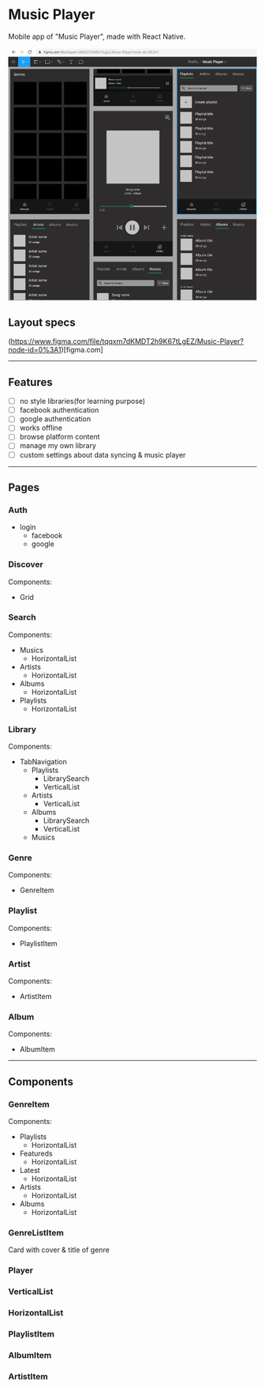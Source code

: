 # Music Player

Mobile app of "Music Player", made with React Native.

![Screenshots](https://raw.githubusercontent.com/vineckb/copyof-spotify-mobile/master/screenshots.png)

## Layout specs

(https://www.figma.com/file/tqqxm7dKMDT2h9K67tLgEZ/Music-Player?node-id=0%3A1)[figma.com]

---

## Features

* [ ] no style libraries(for learning purpose)
* [ ] facebook authentication
* [ ] google authentication
* [ ] works offline
* [ ] browse platform content
* [ ] manage my own library
* [ ] custom settings about data syncing & music player

---

## Pages

### Auth
  * login
    * facebook
    * google

### Discover

Components:

* Grid<GenreListItem>

### Search

Components:

* Musics
  * HorizontalList<MusicListItem>
* Artists
  * HorizontalList<ListItem>
* Albums
  * HorizontalList<ListItem>
* Playlists
  * HorizontalList<ListItem>


### Library

Components:

* TabNavigation
  * Playlists
    * LibrarySearch
    * VerticalList<ListItem>
  * Artists
    * VerticalList<ListItem>
  * Albums
    * LibrarySearch
    * VerticalList<ListItem>
  * Musics

### Genre

Components:

* GenreItem

### Playlist

Components:

* PlaylistItem

### Artist

Components:

* ArtistItem

### Album

Components:

* AlbumItem

---

## Components

### GenreItem

Components:

* Playlists
  * HorizontalList<ListItem>
* Featureds
  * HorizontalList<MusicListItem>
* Latest
  * HorizontalList<MusicListItem>
* Artists
  * HorizontalList<ListItem>
* Albums
  * HorizontalList<ListItem>


### GenreListItem

Card with cover & title of genre

### Player
### VerticalList
### HorizontalList
### PlaylistItem
### AlbumItem
### ArtistItem

